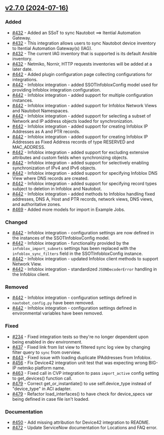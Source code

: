 
## [v2.7.0 (2024-07-16)](https://github.com/nautobot/nautobot-app-ssot/releases/tag/v2.7.0)

### Added

- [#432](https://github.com/nautobot/nautobot-app-ssot/issues/432) - Added an SSoT to sync Nautobot ==> Itential Automation Gateway.
- [#432](https://github.com/nautobot/nautobot-app-ssot/issues/432) - This integration allows users to sync Nautobot device inventory to Itential Automation Gateway(s) (IAG).
- [#432](https://github.com/nautobot/nautobot-app-ssot/issues/432) - The current IAG inventory that is supported is its default Ansible inventory.
- [#432](https://github.com/nautobot/nautobot-app-ssot/issues/432) - Netmiko, Nornir, HTTP requests inventories will be added at a later date.
- [#442](https://github.com/nautobot/nautobot-app-ssot/issues/442) - Added plugin configuration page collecting configurations for integrations.
- [#442](https://github.com/nautobot/nautobot-app-ssot/issues/442) - Infoblox integration - added SSOTInfobloxConfig model used for providing Infoblox integration configuration.
- [#442](https://github.com/nautobot/nautobot-app-ssot/issues/442) - Infoblox integration - added support for multiple configuration instances.
- [#442](https://github.com/nautobot/nautobot-app-ssot/issues/442) - Infoblox integration - added support for Infoblox Network Views and Nautobot Namespaces.
- [#442](https://github.com/nautobot/nautobot-app-ssot/issues/442) - Infoblox integration - added support for selecting a subset of Network and IP address objects loaded for synchronization.
- [#442](https://github.com/nautobot/nautobot-app-ssot/issues/442) - Infoblox integration - added support for creating Infoblox IP Addresses as A and PTR records.
- [#442](https://github.com/nautobot/nautobot-app-ssot/issues/442) - Infoblox integration - added support for creating Infoblox IP Addresses as Fixed Address records of type RESERVED and MAC_ADDRESS.
- [#442](https://github.com/nautobot/nautobot-app-ssot/issues/442) - Infoblox integration - added support for excluding extensive attributes and custom fields when synchronizing objects.
- [#442](https://github.com/nautobot/nautobot-app-ssot/issues/442) - Infoblox integration - added support for selectively enabling synchronization of IPv4 and IPv6 objects.
- [#442](https://github.com/nautobot/nautobot-app-ssot/issues/442) - Infoblox integration - added support for specifying Infoblox DNS View where DNS records are created.
- [#442](https://github.com/nautobot/nautobot-app-ssot/issues/442) - Infoblox integration - added support for specifying record types subject to deletion in Infoblox and Nautobot.
- [#442](https://github.com/nautobot/nautobot-app-ssot/issues/442) - Infoblox integration - added methods to Infoblox handling fixed addresses, DNS A, Host and PTR records, network views, DNS views, and authoritative zones.
- [#469](https://github.com/nautobot/nautobot-app-ssot/issues/469) - Added more models for import in Example Jobs.

### Changed

- [#442](https://github.com/nautobot/nautobot-app-ssot/issues/442) - Infoblox integration - configuration settings are now defined in the instances of the SSOTInfobloxConfig model.
- [#442](https://github.com/nautobot/nautobot-app-ssot/issues/442) - Infoblox integration - functionality provided by the `infoblox_import_subnets` settings has been replaced with the `infoblox_sync_filters` field in the SSOTInfobloxConfig instance.
- [#442](https://github.com/nautobot/nautobot-app-ssot/issues/442) - Infoblox integration - updated Infoblox client methods to support Network View.
- [#442](https://github.com/nautobot/nautobot-app-ssot/issues/442) - Infoblox integration - standardized `JSONDecoderError` handling in the Infoblox client.

### Removed

- [#442](https://github.com/nautobot/nautobot-app-ssot/issues/442) - Infoblox integration - configuration settings defined in `nautobot_config.py` have been removed.
- [#442](https://github.com/nautobot/nautobot-app-ssot/issues/442) - Infoblox integration - configuration settings defined in environmental variables have been removed.

### Fixed

- [#234](https://github.com/nautobot/nautobot-app-ssot/issues/234) - Fixed integration tests so they're no longer dependent upon being enabled in dev environment.
- [#437](https://github.com/nautobot/nautobot-app-ssot/issues/437) - Fixed link from list view to filtered sync log view by changing filter query to `sync` from overview.
- [#443](https://github.com/nautobot/nautobot-app-ssot/issues/443) - Fixed issue with loading duplicate IPAddresses from Infoblox.
- [#456](https://github.com/nautobot/nautobot-app-ssot/issues/456) - Fix Device42 integration unit test that was expecting wrong BIG-IP netmiko platform name.
- [#463](https://github.com/nautobot/nautobot-app-ssot/issues/463) - Fixed call in CVP integration to pass `import_active` config setting to get_devices() function call.
- [#479](https://github.com/nautobot/nautobot-app-ssot/issues/479) - Correct get_or_instantiate() to use self.device_type instead of "device_type" in ACI adapter.
- [#479](https://github.com/nautobot/nautobot-app-ssot/issues/479) - Refactor load_interfaces() to have check for device_specs var being defined in case file isn't loaded.

### Documentation

- [#450](https://github.com/nautobot/nautobot-app-ssot/issues/450) - Add missing attribution for Device42 integration to README.
- [#472](https://github.com/nautobot/nautobot-app-ssot/issues/472) - Update ServiceNow documentation for Locations and FAQ error.
